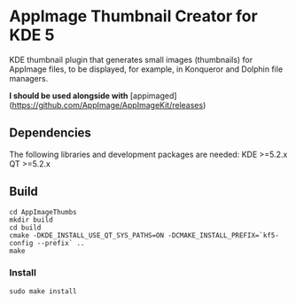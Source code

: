 # AppImage Thumbnail Creator for KDE 5

KDE thumbnail plugin that generates small images (thumbnails) for AppImage files,
to be displayed, for example, in Konqueror and Dolphin file managers.

**I should be used alongside with** [appimaged] (https://github.com/AppImage/AppImageKit/releases)

## Dependencies

The following libraries and development packages are needed:
KDE >=5.2.x
QT  >=5.2.x


## Build 
```
cd AppImageThumbs
mkdir build
cd build
cmake -DKDE_INSTALL_USE_QT_SYS_PATHS=ON -DCMAKE_INSTALL_PREFIX=`kf5-config --prefix` ..
make
```

### Install
```
sudo make install
```